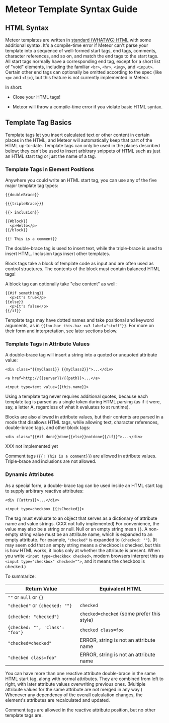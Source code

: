 # Meteor Template Syntax Guide

## HTML Syntax

Meteor templates are written in [standard (WHATWG) HTML](http://developers.whatwg.org/syntax.html) with some additional syntax.  It's a compile-time error if Meteor can't parse your template into a sequence of well-formed start tags, end tags, comments, character references, and so on, and match the end tags to the start tags.  All start tags normally have a corresponding end tag, except for a short list of "void" elements, including the familiar `<br>`, `<hr>`, `<img>`, and `<input>`.  Certain other end tags can optionally be omitted according to the spec (like `<p>` and `<li>`), but this feature is not currently implemented in Meteor.

In short:

* Close your HTML tags!

* Meteor will throw a compile-time error if you violate basic HTML syntax.

## Template Tag Basics

Template tags let you insert calculated text or other content in certain places in the HTML, and Meteor will automatically keep that part of the HTML up-to-date.  Template tags can only be used in the places described below; they can't be used to insert arbitrary snippets of HTML such as just an HTML start tag or just the name of a tag.

### Template Tags in Element Positions

Anywhere you could write an HTML start tag, you can use any of the five major template tag types:

```
{{doubleBrace}}

{{{tripleBrace}}}

{{> inclusion}}

{{#block}}
  <p>Hello</p>
{{/block}}

{{! This is a comment}}
```

The double-brace tag is used to insert text, while the triple-brace is used to insert HTML.  Inclusion tags insert other templates.

Block tags take a block of template code as input and are often used as control structures.  The contents of the block must contain balanced HTML tags!

A block tag can optionally take "else content" as well:

```
{{#if something}}
  <p>It's true</p>
{{else}}
  <p>It's false</p>
{{/if}}
```

Template tags may have dotted names and take positional and keyword arguments, as in `{{foo.bar this.baz x=3 label="stuff"}}`.  For more on their form and interpretation, see later sections below.

### Template Tags in Attribute Values

A double-brace tag will insert a string into a quoted or unquoted attribute value:

```
<div class="{{myClass1}} {{myClass2}}">...</div>

<a href=http://{{server}}/{{path}}>...</a>

<input type=text value={{this.name}}>
```

Using a template tag never requires additional quotes, because each template tag is parsed as a single token during HTML parsing (as if it were, say, a letter A, regardless of what it evaluates to at runtime).

Blocks are also allowed in attribute values, but their contents are parsed in a mode that disallows HTML tags, while allowing text, character references, double-brace tags, and other block tags:

```
<div class="{{#if done}}done{{else}}notdone{{/if}}">...</div>
```

XXX not implemented yet

Comment tags (`{{! This is a comment}}`) are allowed in attribute values. Triple-brace and inclusions are not allowed.

### Dynamic Attributes

As a special form, a double-brace tag can be used inside an HTML start tag to supply arbitrary reactive attributes:

```
<div {{attrs}}>...</div>

<input type=checkbox {{isChecked}}>
```

The tag must evaluate to an object that serves as a dictionary of attribute name and value strings.  (XXX not fully implemented)  For convenience, the value may also be a string or null.  Null or an empty string mean `{}`.  A non-empty string value must be an attribute name, which is expanded to an empty attribute.  For example, `"checked"` is expanded to `{checked: ""}`.  (It may seem odd that an empty string means a checkbox is checked, but this is how HTML works, it looks only at whether the attribute is present.  When you write `<input type=checkbox checked>`, modern browsers interpret this as `<input type="checkbox" checked="">`, and it means the checkbox is checked.)

To summarize:

|Return Value|Equivalent HTML|
|------------|---------------|
|`""` or `null` or `{}`| |
|`"checked"` or `{checked: ""}`|`checked`|
|`{checked: "checked"}`|`checked=checked` (some prefer this style)|
|`{checked: "", 'class': "foo"}`|`checked class=foo`|
|`"checked=checked"`|ERROR, string is not an attribute name|
|`"checked class=foo"`|ERROR, string is not an attribute name|

You can have more than one reactive attribute double-brace in the same HTML start tag, along with normal attributes.  They are combined from left to right, with later attribute values overwriting previous ones.  (Multiple attribute values for the same attribute are not merged in any way.)  Whenever any dependency of the overall calculation changes, the element's attributes are recalculated and updated.

Comment tags are allowed in the reactive attribute position, but no other template tags are.
